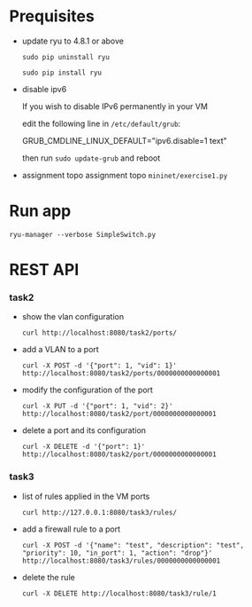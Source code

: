 # Prequisites
- update ryu to 4.8.1 or above

     `sudo pip uninstall ryu`
     
     `sudo pip install ryu`


- disable ipv6
  
  If you wish to disable IPv6 permanently in your VM

  edit the following line in `/etc/default/grub`:
  
  
  GRUB_CMDLINE_LINUX_DEFAULT="ipv6.disable=1 text"

   then run `sudo update-grub` and reboot


- assignment topo
  assignment topo `mininet/exercise1.py`


# Run app
`ryu-manager --verbose SimpleSwitch.py`

# REST API
### task2

- show the vlan configuration

   `curl http://localhost:8080/task2/ports/`
- add a VLAN to a port
 
    `curl -X POST -d '{"port": 1, "vid": 1}' http://localhost:8080/task2/ports/0000000000000001`

- modify the configuration of the port

   `curl -X PUT -d '{"port": 1, "vid": 2}' http://localhost:8080/task2/port/0000000000000001`
- delete a port and its configuration

  `curl -X DELETE -d '{"port": 1}' http://localhost:8080/task2/port/0000000000000001`

### task3
- list of rules applied in the VM ports

  `curl http://127.0.0.1:8080/task3/rules/`
- add a firewall rule to a port

    `curl -X POST -d '{"name": "test", "description": "test", "priority": 10, "in_port": 1, "action": "drop"}' http://localhost:8080/task3/rules/0000000000000001`

- delete the rule

   `curl -X DELETE http://localhost:8080/task3/rule/1`
